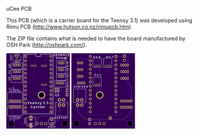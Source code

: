 
uCee PCB

This PCB (which is a carrier board for the Teensy 3.1) was developed using Rimu PCB (http://www.hutson.co.nz/rimupcb.htm).

The ZIP file contains what is needed to have the board manufactured by OSH Park (http://oshpark.com/).

![Picture of PCB Top](pcb-top.png "PCB Top") ![Picture of PCB Bottom](pcb-bottom.png "PCB Bottom")
